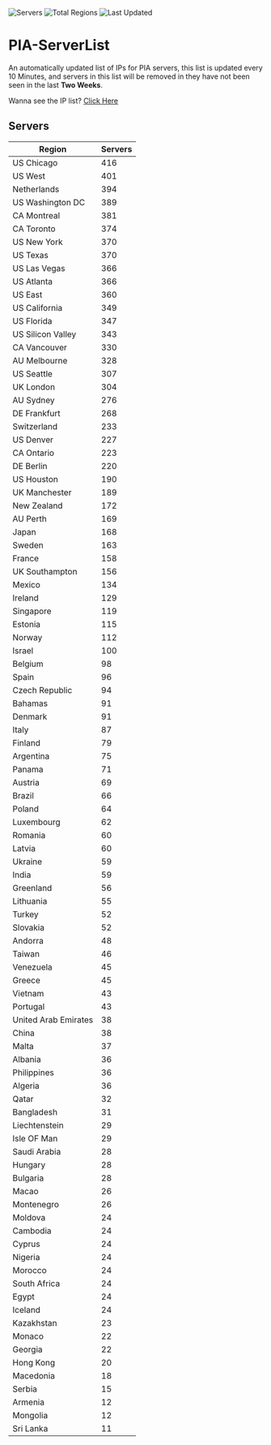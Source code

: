 ![Servers](https://img.shields.io/badge/Servers-12,607-darkgreen)
![Total Regions](https://img.shields.io/badge/Total_Regions-97-darkgreen)
![Last Updated](https://img.shields.io/badge/Last_Updated-December_16_2024_10:01_EST-darkgreen)

# PIA-ServerList
An automatically updated list of IPs for PIA servers, this list is updated every 10 Minutes, and servers in this list will be removed in they have not been seen in the last **Two Weeks**.

Wanna see the IP list? [Click Here](./servers.json)

## Servers
| Region               | Servers |
|----------------------|---------|
| US Chicago | 416 |
| US West | 401 |
| Netherlands | 394 |
| US Washington DC | 389 |
| CA Montreal | 381 |
| CA Toronto | 374 |
| US New York | 370 |
| US Texas | 370 |
| US Las Vegas | 366 |
| US Atlanta | 366 |
| US East | 360 |
| US California | 349 |
| US Florida | 347 |
| US Silicon Valley | 343 |
| CA Vancouver | 330 |
| AU Melbourne | 328 |
| US Seattle | 307 |
| UK London | 304 |
| AU Sydney | 276 |
| DE Frankfurt | 268 |
| Switzerland | 233 |
| US Denver | 227 |
| CA Ontario | 223 |
| DE Berlin | 220 |
| US Houston | 190 |
| UK Manchester | 189 |
| New Zealand | 172 |
| AU Perth | 169 |
| Japan | 168 |
| Sweden | 163 |
| France | 158 |
| UK Southampton | 156 |
| Mexico | 134 |
| Ireland | 129 |
| Singapore | 119 |
| Estonia | 115 |
| Norway | 112 |
| Israel | 100 |
| Belgium | 98 |
| Spain | 96 |
| Czech Republic | 94 |
| Bahamas | 91 |
| Denmark | 91 |
| Italy | 87 |
| Finland | 79 |
| Argentina | 75 |
| Panama | 71 |
| Austria | 69 |
| Brazil | 66 |
| Poland | 64 |
| Luxembourg | 62 |
| Romania | 60 |
| Latvia | 60 |
| Ukraine | 59 |
| India | 59 |
| Greenland | 56 |
| Lithuania | 55 |
| Turkey | 52 |
| Slovakia | 52 |
| Andorra | 48 |
| Taiwan | 46 |
| Venezuela | 45 |
| Greece | 45 |
| Vietnam | 43 |
| Portugal | 43 |
| United Arab Emirates | 38 |
| China | 38 |
| Malta | 37 |
| Albania | 36 |
| Philippines | 36 |
| Algeria | 36 |
| Qatar | 32 |
| Bangladesh | 31 |
| Liechtenstein | 29 |
| Isle OF Man | 29 |
| Saudi Arabia | 28 |
| Hungary | 28 |
| Bulgaria | 28 |
| Macao | 26 |
| Montenegro | 26 |
| Moldova | 24 |
| Cambodia | 24 |
| Cyprus | 24 |
| Nigeria | 24 |
| Morocco | 24 |
| South Africa | 24 |
| Egypt | 24 |
| Iceland | 24 |
| Kazakhstan | 23 |
| Monaco | 22 |
| Georgia | 22 |
| Hong Kong | 20 |
| Macedonia | 18 |
| Serbia | 15 |
| Armenia | 12 |
| Mongolia | 12 |
| Sri Lanka | 11 |